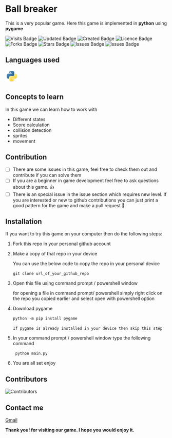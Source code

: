 # Ball breaker
This is a very popular game. Here this game is implemented in **python** using **pygame**

![Visits Badge](https://badges.pufler.dev/visits/Rishikesh-kumar-7258/Block_breaker)
![Updated Badge](https://badges.pufler.dev/updated/Rishikesh-kumar-7258/Block_breaker)
![Created Badge](https://badges.pufler.dev/created/Rishikesh-kumar-7258/Block_breaker)
![Licence Badge](https://img.shields.io/github/license/Rishikesh-kumar-7258/Block_breaker?style=flat-square)
![Forks Badge](https://img.shields.io/github/forks/Rishikesh-kumar-7258/Block_breaker?style=flat-square)
![Stars Badge](https://img.shields.io/github/stars/Rishikesh-kumar-7258/Block_breaker?style=flat-square)
![Issues Badge](https://img.shields.io/github/issues/Rishikesh-kumar-7258/Block_breaker?style=flat-square)
![Issues Badge](https://img.shields.io/github/issues-pr/Rishikesh-kumar-7258/Block_breaker?style=flat-square)

## Languages used
<p align="left">
<img src="https://raw.githubusercontent.com/devicons/devicon/master/icons/python/python-original.svg"alt="python" width="40"/>  <a href="https://reactjs.org/" target="_blank"></a>
<p>

## Concepts to learn
In this game we can learn how to work with 
* Different states
* Score calculation
* collision detection 
* sprites
* movement

## Contribution
- [ ] There are some issues in this game, feel free to check them out and contribute if you can solve them
- [ ] If you are a beginner in game development feel free to ask questions about this game. :+1:
- [ ] There is an special issue in the issue section which requires new level. If you are interested or new to github contributions you can just print a good pattern for the game and make a pull request :cowboy_hat_face:

## Installation
If you want to try this game on your computer then do the following steps:
1. Fork this repo in your personal github account
2. Make a copy of that repo in your device

    You can use the below code to copy the repo in your personal device
    ```
    git clone url_of_your_github_repo
    ```
3. Open this file using command prompt / powershell window

    for opening a file in command prompt/ powershell simply right click on the repo you copied earlier and select open with powershell option
4. Download pygame 
    ```
    python -m pip install pygame
    ```
    `If pygame is already installed in your device then skip this step`
5. In your command prompt / powershell window type the following command
    ```
     python main.py
    ```

6. You are all set enjoy

## Contributors
![Contributors](https://contrib.rocks/image?repo=Rishikesh-kumar-7258/Block_breaker)

## Contact me
[Gmail](mailto:rishi7258prince@gmail.com)

**Thank you! for visiting our game. I hope you would enjoy it.**
